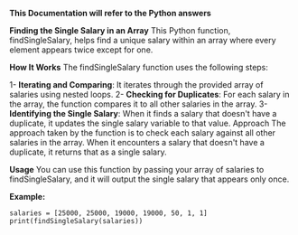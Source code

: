 **This Documentation will refer to the Python answers**

**Finding the Single Salary in an Array**
This Python function, findSingleSalary, helps find a unique salary within an array where every element appears twice except for one.

**How It Works**
The findSingleSalary function uses the following steps:

1- **Iterating and Comparing**: It iterates through the provided array of salaries using nested loops.
2- **Checking for Duplicates**: For each salary in the array, the function compares it to all other salaries in the array.
3- **Identifying the Single Salary**: When it finds a salary that doesn't have a duplicate, it updates the single salary variable to that value.
Approach
The approach taken by the function is to check each salary against all other salaries in the array. When it encounters a salary that doesn't have a duplicate, it returns that as a single salary.

**Usage**
You can use this function by passing your array of salaries to findSingleSalary, and it will output the single salary that appears only once.

**Example:**

    salaries = [25000, 25000, 19000, 19000, 50, 1, 1]
    print(findSingleSalary(salaries))

